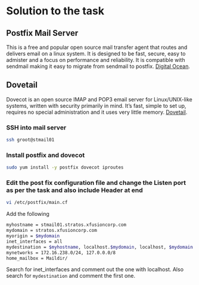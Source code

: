 # Solution to the task

## Postfix Mail Server

This is a free and popular open source mail transfer agent that routes and delivers email on a linux system. It is designed to be fast, secure, easy to admister and a focus on performance and reliability. It is compatible with sendmail making it easy to migrate from sendmail to postfix. [Digital Ocean](https://www.digitalocean.com/community/tutorials/how-to-install-and-configure-postfix-on-ubuntu-22-04).

## Dovetail

Dovecot is an open source IMAP and POP3 email server for Linux/UNIX-like systems, written with security primarily in mind. It’s fast, simple to set up, requires no special administration and it uses very little memory. [Dovetail](https://doc.dovecot.org/).

### SSH into mail server

```bash
ssh groot@stmail01
```

### Install postfix and dovecot

```bash
sudo yum install -y postfix dovecot iproutes
```

### Edit the post fix configuration file and change the Listen port as per the task and also include Header at end

```bash
vi /etc/postfix/main.cf
```

Add the following

```bash
myhostname = stmail01.stratos.xfusioncorp.com
mydomain = stratos.xfusioncorp.com
myorigin = $mydomain
inet_interfaces = all
mydestination = $myhostname, localhost.$mydomain, localhost, $mydomain
mynetworks = 172.16.238.0/24, 127.0.0.0/8
home_mailbox = Maildir/
```

Search for inet_interfaces and comment out the one with localhost.
Also search for ``mydestination`` and comment the first one.
